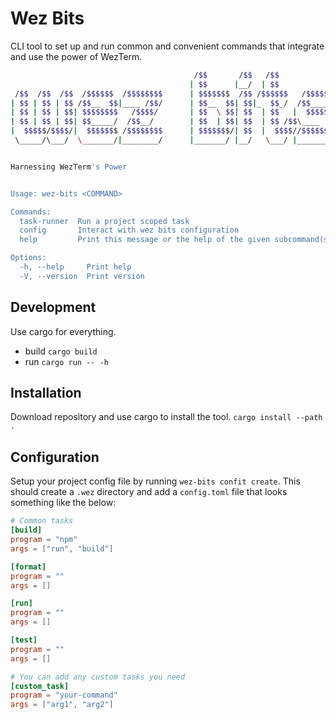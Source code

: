 # Wez Bits

CLI tool to set up and run common and convenient commands that integrate and use the power of WezTerm.

```sh
                                         /$$       /$$   /$$
                                        | $$      |__/  | $$
 /$$  /$$  /$$  /$$$$$$  /$$$$$$$$      | $$$$$$$  /$$ /$$$$$$   /$$$$$$$
| $$ | $$ | $$ /$$__  $$|____ /$$/      | $$__  $$| $$|_  $$_/  /$$_____/
| $$ | $$ | $$| $$$$$$$$   /$$$$/       | $$  \ $$| $$  | $$   |  $$$$$$
| $$ | $$ | $$| $$_____/  /$$__/        | $$  | $$| $$  | $$ /$$\____  $$
|  $$$$$/$$$$/|  $$$$$$$ /$$$$$$$$      | $$$$$$$/| $$  |  $$$$//$$$$$$$/
 \_____/\___/  \_______/|________/      |_______/ |__/   \___/ |_______/


Harnessing WezTerm's Power


Usage: wez-bits <COMMAND>

Commands:
  task-runner  Run a project scoped task
  config       Interact with wez bits configuration
  help         Print this message or the help of the given subcommand(s)

Options:
  -h, --help     Print help
  -V, --version  Print version
```

## Development

Use cargo for everything.
- build `cargo build`
- run `cargo run -- -h`

## Installation

Download repository and use cargo to install the tool. `cargo install --path .`

## Configuration

Setup your project config file by running `wez-bits confit create`. This should create a `.wez` directory and add a `config.toml` file that looks something like the below:

```toml
# Common tasks
[build]
program = "npm"
args = ["run", "build"]

[format]
program = ""
args = []

[run]
program = ""
args = []

[test]
program = ""
args = []

# You can add any custom tasks you need
[custom_task]
program = "your-command"
args = ["arg1", "arg2"]
```

